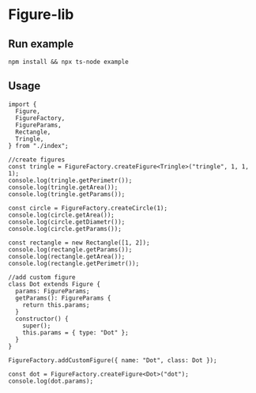 # Figure-lib
## Run example
```npm install && npx ts-node example```
## Usage
```
import {
  Figure,
  FigureFactory,
  FigureParams,
  Rectangle,
  Tringle,
} from "./index";

//create figures
const tringle = FigureFactory.createFigure<Tringle>("tringle", 1, 1, 1);
console.log(tringle.getPerimetr());
console.log(tringle.getArea());
console.log(tringle.getParams());

const circle = FigureFactory.createCircle(1);
console.log(circle.getArea());
console.log(circle.getDiametr());
console.log(circle.getParams());

const rectangle = new Rectangle([1, 2]);
console.log(rectangle.getParams());
console.log(rectangle.getArea());
console.log(rectangle.getPerimetr());

//add custom figure
class Dot extends Figure {
  params: FigureParams;
  getParams(): FigureParams {
    return this.params;
  }
  constructor() {
    super();
    this.params = { type: "Dot" };
  }
}

FigureFactory.addCustomFigure({ name: "Dot", class: Dot });

const dot = FigureFactory.createFigure<Dot>("dot");
console.log(dot.params);
```
